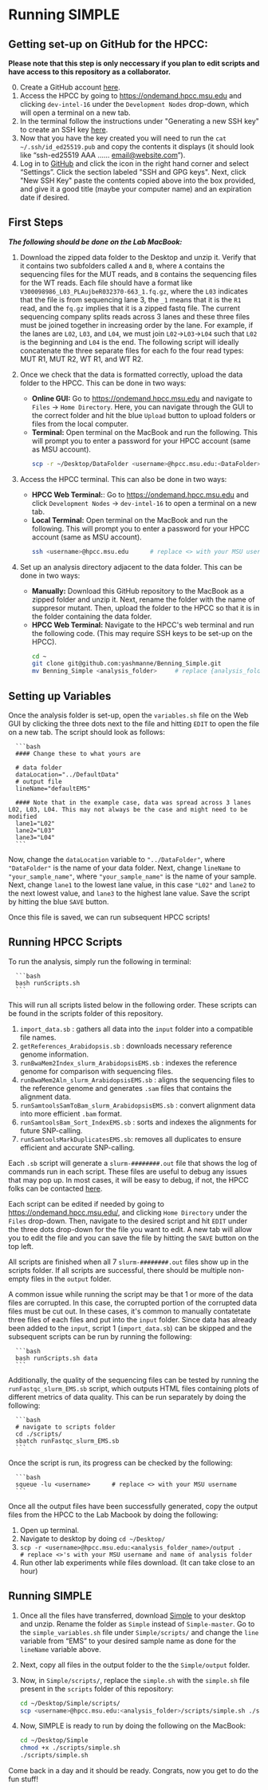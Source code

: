 # Running SIMPLE

## Getting set-up on GitHub for the HPCC:

**Please note that this step is only neccessary if you plan to edit scripts and have access to this repository as a collaborator.**

0. Create a GitHub account [here](https://github.com/).
1. Access the HPCC by going to https://ondemand.hpcc.msu.edu and clicking `dev-intel-16` under the `Development Nodes` drop-down, which will open a terminal on a new tab.
2. In the terminal follow the instructions under "Generating a new SSH key" to create an SSH key [here](https://docs.github.com/en/authentication/connecting-to-github-with-ssh/generating-a-new-ssh-key-and-adding-it-to-the-ssh-agent). 
3. Now that you have the key created you will need to run the `cat ~/.ssh/id_ed25519.pub` and copy the contents it displays (it should look like “ssh-ed25519 AAA …… email@website.com”).
4. Log in to [GitHub](https://github.com/) and click the icon in the right hand corner and select “Settings”. Click the section labeled "SSH and GPG keys". Next, click "New SSH Key" paste the contents copied above into the box provided, and give it a good title (maybe your computer name) and an expiration date if desired.

## First Steps

***The following should be done on the Lab MacBook:***

1. Download the zipped data folder to the Desktop and unzip it. Verify that it contains two subfolders called `A` and `B`, where `A` contains the sequencing files for the MUT reads, and `B` contains the sequencing files for the WT reads. Each file should have a format like `V300098986_L03_PLAujbeR032370-663_1.fq.gz`, where the `L03` indicates that the file is from sequencing lane 3, the `_1` means that it is the `R1` read, and the `fq.gz` implies that it is a zipped fastq file. The current sequencing company splits reads across 3 lanes and these three files must be joined together in increasing order by the lane. For example, if the lanes are `L02`, `L03`, and `L04`, we must join `L02`->`L03`->`L04` such that `L02` is the beginning and `L04` is the end. The following script will ideally concatenate the three separate files for each fo the four read types: MUT R1, MUT R2, WT R1, and WT R2.
   
2. Once we check that the data is formatted correctly, upload the data folder to the HPCC. This can be done in two ways:

    * **Online GUI:** Go to https://ondemand.hpcc.msu.edu and navigate to `Files` -> `Home Directory`. Here, you can navigate through the GUI to the correct folder and hit the blue `Upload` button to upload folders or files from the local computer.
    * **Terminal:** Open terminal on the MacBook and run the following. This will prompt you to enter a password for your HPCC account (same as MSU account).
      ```bash
      scp -r ~/Desktop/DataFolder <username>@hpcc.msu.edu:<DataFolder>     # replace <>'s with your MSU username and the name of your data folder
      ```
3. Access the HPCC terminal. This can also be done in two ways:

    * **HPCC Web Terminal:**: Go to https://ondemand.hpcc.msu.edu and click `Development Nodes` -> `dev-intel-16` to open a terminal on a new tab.  
    * **Local Terminal:** Open terminal on the MacBook and run the following. This will prompt you to enter a password for your HPCC account (same as MSU account).
      ```bash
      ssh <username>@hpcc.msu.edu      # replace <> with your MSU username 
      ```

4. Set up an analysis directory adjacent to the data folder. This can be done in two ways:

   * **Manually:** Download this GitHub repository to the MacBook as a zipped folder and unzip it. Next, rename the folder with the name of suppresor mutant. Then, upload the folder to the HPCC so that it is in the folder containing the data folder. 
   * **HPCC Web Terminal:** Navigate to the HPCC's web terminal and run the following code. (This may require SSH keys to be set-up on the HPCC).
     ```bash
     cd ~
     git clone git@github.com:yashmanne/Benning_Simple.git
     mv Benning_Simple <analysis_folder>     # replace {analysis_folder} with {your_sample_name}
     ```

## Setting up Variables

Once the analysis folder is set-up, open the `variables.sh` file on the Web GUI by clicking the three dots next to the file and hitting `EDIT` to open the file on a new tab. The script should look as follows:

      ```bash
      #### Change these to what yours are

      # data folder
      dataLocation="../DefaultData"
      # output file
      lineName="defaultEMS"

      #### Note that in the example case, data was spread across 3 lanes L02, L03, L04. This may not always be the case and might need to be modified
      lane1="L02"
      lane2="L03"
      lane3="L04"
      ```
Now, change the `dataLocation` variable to `"../DataFolder"`, where `"DataFolder"` is the name of your data folder. Next, change `lineName` to `"your_sample_name"`, where `"your_sample_name"` is the name of your sample. Next, change `lane1` to the lowest lane value, in this case `"L02"` and `lane2` to the next lowest value, and `lane3` to the highest lane value. Save the script by hitting the blue `SAVE` button.

Once this file is saved, we can run subsequent HPCC scripts!

## Running HPCC Scripts

To run the analysis, simply run the following in terminal:

      ```bash
      bash runScripts.sh 
      ```

This will run all scripts listed below in the following order. These scripts can be found in the scripts folder of this repository.
   1. `import_data.sb` : gathers all data into the `input` folder into a compatible file names.
   2. `getReferences_Arabidopsis.sb` : downloads necessary reference genome information.
   3. `runBwaMem2Index_slurm_ArabidopsisEMS.sb` : indexes the reference genome for comparison with sequencing files.
   4. `runBwaMem2Aln_slurm_ArabidopsisEMS.sb` : aligns the sequencing files to the reference genome and generates `.sam` files that contains the alignment data.
   5. `runSamtoolsSamToBam_slurm_ArabidopsisEMS.sb` : convert alignment data into more efficient `.bam` format.
   6. `runSamtoolsBam_Sort_IndexEMS.sb` : sorts and indexes the alignments for future SNP-calling.
   7. `runSamtoolsMarkDuplicatesEMS.sb`: removes all duplicates to ensure efficient and accurate SNP-calling.

Each `.sb` script will generate a `slurm-########.out` file that shows the log of commands run in each script. These files are useful to debug any issues that may pop up. In most cases, it will be easy to debug, if not, the HPCC folks can be contacted [here](https://contact.icer.msu.edu/contact). 

Each script can be edited if needed by going to https://ondemand.hpcc.msu.edu/, and clicking `Home Directory` under the `Files` drop-down. Then, navigate to the desired script and hit `EDIT` under the three dots drop-down for the file you want to edit. A new tab will allow you to edit the file and you can save the file by hitting the `SAVE` button on the top left.

All scripts are finished when all 7 `slurm-########.out` files show up in the scripts folder. If all scripts are successful, there should be multiple non-empty files in the `output` folder.

A common issue while running the script may be that 1 or more of the data files are corrupted. In this case, the corrupted portion of the corrupted data files must be cut out. In these cases, it's common to manually contatetate three files of each files and put into the `input` folder. Since data has already been added to the `input`, script 1 (`import_data.sb`) can be skipped and the subsequent scripts can be run by running the following:

      ```bash
      bash runScripts.sh data
      ```

Additionally, the quality of the sequencing files can be tested by running the `runFastqc_slurm_EMS.sb` script, which outputs HTML files containing plots of different metrics of data quality. This can be run separately by doing the following:

      ```bash
      # navigate to scripts folder
      cd ./scripts/
      sbatch runFastqc_slurm_EMS.sb
      ``` 

Once the script is run, its progress can be checked by the following:

      ```bash 
      squeue -lu <username>      # replace <> with your MSU username 
      ```
 
Once all the output files have been successfully generated, copy the output files from the HPCC to the Lab Macbook by doing the following:

1. Open up terminal.
2. Navigate to desktop by doing `cd ~/Desktop/`
3. `scp -r <username>@hpcc.msu.edu:<analysis_folder_name>/output .      # replace <>'s with your MSU username and name of analysis folder `  
4. Run other lab experiments while files download. (It can take close to an hour)

## Running SIMPLE
1. Once all the files have transferred, download [Simple](https://github.com/wacguy/Simple) to your desktop and unzip. Rename the folder as `Simple` instead of `Simple-master`. Go to the `simple_variables.sh` file under `Simple/scripts/` and change the `line` variable from “EMS” to your desired sample name as done for the `lineName` variable above. 
2. Next, copy all files in the output folder to the the `Simple/output` folder.
3. Now, in `Simple/scripts/`, replace the `simple.sh` with the `simple.sh` file present in the `scripts` folder of this repository:
      
      ```bash
      cd ~/Desktop/Simple/scripts/
      scp <username>@hpcc.msu.edu:<analysis_folder>/scripts/simple.sh ./simple.sh      # replace <>'s with your MSU username and name of analysis folder
      ```
 
4. Now, SIMPLE is ready to run by doing the following on the MacBook:

      ```bash
      cd ~/Desktop/Simple
      chmod +x ./scripts/simple.sh
      ./scripts/simple.sh
      ```

Come back in a day and it should be ready. Congrats, now you get to do the fun stuff!
